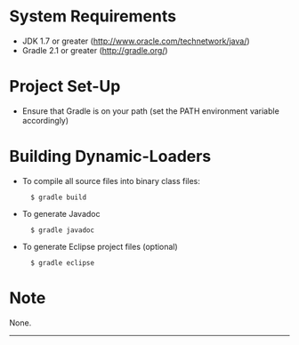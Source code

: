System Requirements
===================

* JDK 1.7 or greater (http://www.oracle.com/technetwork/java/)
* Gradle 2.1 or greater (http://gradle.org/)

Project Set-Up
==============

* Ensure that Gradle is on your path (set the PATH environment variable accordingly)


Building Dynamic-Loaders
========================

* To compile all source files into binary class files:

		$ gradle build

* To generate Javadoc

		$ gradle javadoc

* To generate Eclipse project files (optional)

		$ gradle eclipse


Note
====

None.


---
